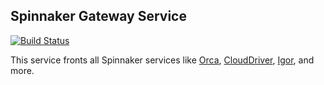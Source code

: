 Spinnaker Gateway Service
------------------------------------
[![Build Status](https://api.travis-ci.org/spinnaker/gate.svg?branch=master)](https://travis-ci.org/spinnaker/gate)

This service fronts all Spinnaker services like [Orca](https://github.com/spinnaker/orca), [CloudDriver](https://github.com/spinnaker/clouddriver), [Igor](https://github.com/spinnaker/igor), and more. 
